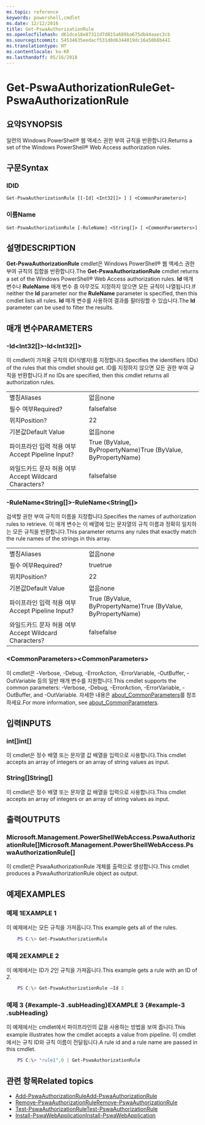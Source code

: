 ```yaml
---
ms.topic: reference
keywords: powershell,cmdlet
ms.date: 12/12/2016
title: Get-PswaAuthorizationRule
ms.openlocfilehash: d61dce18e87311d7d815a689ba675db44aaec3cb
ms.sourcegitcommit: 54534635eedacf531d8d6344019dc16a50b8b441
ms.translationtype: HT
ms.contentlocale: ko-KR
ms.lasthandoff: 05/16/2018
---
```

# <a name="get-pswaauthorizationrule"></a><span data-ttu-id="4afc0-103">Get-PswaAuthorizationRule</span><span class="sxs-lookup"><span data-stu-id="4afc0-103">Get-PswaAuthorizationRule</span></span>

## <a name="synopsis"></a><span data-ttu-id="4afc0-104">요약</span><span class="sxs-lookup"><span data-stu-id="4afc0-104">SYNOPSIS</span></span>

<span data-ttu-id="4afc0-105">일련의 Windows PowerShell® 웹 액세스 권한 부여 규칙을 반환합니다.</span><span class="sxs-lookup"><span data-stu-id="4afc0-105">Returns a set of the Windows PowerShell® Web Access authorization rules.</span></span>

## <a name="syntax"></a><span data-ttu-id="4afc0-106">구문</span><span class="sxs-lookup"><span data-stu-id="4afc0-106">Syntax</span></span>

### <a name="id"></a><span data-ttu-id="4afc0-107">ID</span><span class="sxs-lookup"><span data-stu-id="4afc0-107">ID</span></span>
```
Get-PswaAuthorizationRule [[-Id] <Int32[]> ] [ <CommonParameters>]
```

### <a name="name"></a><span data-ttu-id="4afc0-108">이름</span><span class="sxs-lookup"><span data-stu-id="4afc0-108">Name</span></span>
```
Get-PswaAuthorizationRule [-RuleName] <String[]> [ <CommonParameters>]
```

## <a name="description"></a><span data-ttu-id="4afc0-109">설명</span><span class="sxs-lookup"><span data-stu-id="4afc0-109">DESCRIPTION</span></span>

<span data-ttu-id="4afc0-110">**Get-PswaAuthorizationRule** cmdlet은 Windows PowerShell® 웹 액세스 권한 부여 규칙의 집합을 반환합니다.</span><span class="sxs-lookup"><span data-stu-id="4afc0-110">The **Get-PswaAuthorizationRule** cmdlet returns a set of the Windows PowerShell® Web Access authorization rules.</span></span>
<span data-ttu-id="4afc0-111">**Id** 매개 변수나 **RuleName** 매개 변수 중 아무것도 지정하지 않으면 모든 규칙이 나열됩니다.</span><span class="sxs-lookup"><span data-stu-id="4afc0-111">If neither the **Id** parameter nor the **RuleName** parameter is specified, then this cmdlet lists all rules.</span></span> <span data-ttu-id="4afc0-112">**Id** 매개 변수를 사용하여 결과를 필터링할 수 있습니다.</span><span class="sxs-lookup"><span data-stu-id="4afc0-112">The **Id** parameter can be used to filter the results.</span></span>

## <a name="parameters"></a><span data-ttu-id="4afc0-113">매개 변수</span><span class="sxs-lookup"><span data-stu-id="4afc0-113">PARAMETERS</span></span>

### <a name="-idltint32gt"></a><span data-ttu-id="4afc0-114">-Id&lt;Int32\[\]&gt;</span><span class="sxs-lookup"><span data-stu-id="4afc0-114">-Id&lt;Int32\[\]&gt;</span></span>

<span data-ttu-id="4afc0-115">이 cmdlet이 가져올 규칙의 ID(식별자)를 지정합니다.</span><span class="sxs-lookup"><span data-stu-id="4afc0-115">Specifies the identifiers (IDs) of the rules that this cmdlet should get.</span></span> <span data-ttu-id="4afc0-116">ID를 지정하지 않으면 모든 권한 부여 규칙을 반환합니다.</span><span class="sxs-lookup"><span data-stu-id="4afc0-116">If no IDs are specified, then this cmdlet returns all authorization rules.</span></span>

|||
|-|-|
| <span data-ttu-id="4afc0-117">별칭</span><span class="sxs-lookup"><span data-stu-id="4afc0-117">Aliases</span></span>                              | <span data-ttu-id="4afc0-118">없음</span><span class="sxs-lookup"><span data-stu-id="4afc0-118">none</span></span>                                 |
| <span data-ttu-id="4afc0-119">필수 여부</span><span class="sxs-lookup"><span data-stu-id="4afc0-119">Required?</span></span>                            | <span data-ttu-id="4afc0-120">false</span><span class="sxs-lookup"><span data-stu-id="4afc0-120">false</span></span>                                |
| <span data-ttu-id="4afc0-121">위치</span><span class="sxs-lookup"><span data-stu-id="4afc0-121">Position?</span></span>                            | <span data-ttu-id="4afc0-122">2</span><span class="sxs-lookup"><span data-stu-id="4afc0-122">2</span></span>                                    |
| <span data-ttu-id="4afc0-123">기본값</span><span class="sxs-lookup"><span data-stu-id="4afc0-123">Default Value</span></span>                        | <span data-ttu-id="4afc0-124">없음</span><span class="sxs-lookup"><span data-stu-id="4afc0-124">none</span></span>                                 |
| <span data-ttu-id="4afc0-125">파이프라인 입력 적용 여부</span><span class="sxs-lookup"><span data-stu-id="4afc0-125">Accept Pipeline Input?</span></span>               | <span data-ttu-id="4afc0-126">True (ByValue, ByPropertyName)</span><span class="sxs-lookup"><span data-stu-id="4afc0-126">True (ByValue, ByPropertyName)</span></span>       |
| <span data-ttu-id="4afc0-127">와일드카드 문자 허용 여부</span><span class="sxs-lookup"><span data-stu-id="4afc0-127">Accept Wildcard Characters?</span></span>          | <span data-ttu-id="4afc0-128">false</span><span class="sxs-lookup"><span data-stu-id="4afc0-128">false</span></span>                                |

### <a name="-rulenameltstringgt"></a><span data-ttu-id="4afc0-129">-RuleName&lt;String\[\]&gt;</span><span class="sxs-lookup"><span data-stu-id="4afc0-129">-RuleName&lt;String\[\]&gt;</span></span>

<span data-ttu-id="4afc0-130">검색할 권한 부여 규칙의 이름을 지정합니다.</span><span class="sxs-lookup"><span data-stu-id="4afc0-130">Specifies the names of authorization rules to retrieve.</span></span> <span data-ttu-id="4afc0-131">이 매개 변수는 이 배열에 있는 문자열의 규칙 이름과 정확히 일치하는 모든 규칙을 반환합니다.</span><span class="sxs-lookup"><span data-stu-id="4afc0-131">This parameter returns any rules that exactly match the rule names of the strings in this array.</span></span>

|||
|-|-|
| <span data-ttu-id="4afc0-132">별칭</span><span class="sxs-lookup"><span data-stu-id="4afc0-132">Aliases</span></span>                              | <span data-ttu-id="4afc0-133">없음</span><span class="sxs-lookup"><span data-stu-id="4afc0-133">none</span></span>                                 |
| <span data-ttu-id="4afc0-134">필수 여부</span><span class="sxs-lookup"><span data-stu-id="4afc0-134">Required?</span></span>                            | <span data-ttu-id="4afc0-135">true</span><span class="sxs-lookup"><span data-stu-id="4afc0-135">true</span></span>                                 |
| <span data-ttu-id="4afc0-136">위치</span><span class="sxs-lookup"><span data-stu-id="4afc0-136">Position?</span></span>                            | <span data-ttu-id="4afc0-137">2</span><span class="sxs-lookup"><span data-stu-id="4afc0-137">2</span></span>                                    |
| <span data-ttu-id="4afc0-138">기본값</span><span class="sxs-lookup"><span data-stu-id="4afc0-138">Default Value</span></span>                        | <span data-ttu-id="4afc0-139">없음</span><span class="sxs-lookup"><span data-stu-id="4afc0-139">none</span></span>                                 |
| <span data-ttu-id="4afc0-140">파이프라인 입력 적용 여부</span><span class="sxs-lookup"><span data-stu-id="4afc0-140">Accept Pipeline Input?</span></span>               | <span data-ttu-id="4afc0-141">True (ByValue, ByPropertyName)</span><span class="sxs-lookup"><span data-stu-id="4afc0-141">True (ByValue, ByPropertyName)</span></span>       |
| <span data-ttu-id="4afc0-142">와일드카드 문자 허용 여부</span><span class="sxs-lookup"><span data-stu-id="4afc0-142">Accept Wildcard Characters?</span></span>          | <span data-ttu-id="4afc0-143">false</span><span class="sxs-lookup"><span data-stu-id="4afc0-143">false</span></span>                                |

### <a name="ltcommonparametersgt"></a><span data-ttu-id="4afc0-144">&lt;CommonParameters&gt;</span><span class="sxs-lookup"><span data-stu-id="4afc0-144">&lt;CommonParameters&gt;</span></span>

<span data-ttu-id="4afc0-145">이 cmdlet은 -Verbose, -Debug, -ErrorAction, -ErrorVariable, -OutBuffer, -OutVariable 등의 일반 매개 변수를 지원합니다.</span><span class="sxs-lookup"><span data-stu-id="4afc0-145">This cmdlet supports the common parameters: -Verbose, -Debug, -ErrorAction, -ErrorVariable, -OutBuffer, and -OutVariable.</span></span>
<span data-ttu-id="4afc0-146">자세한 내용은 [about_CommonParameters](http://go.microsoft.com/fwlink/p/?LinkID=113216)를 참조하세요.</span><span class="sxs-lookup"><span data-stu-id="4afc0-146">For more information, see [about_CommonParameters](http://go.microsoft.com/fwlink/p/?LinkID=113216).</span></span>

## <a name="inputs"></a><span data-ttu-id="4afc0-147">입력</span><span class="sxs-lookup"><span data-stu-id="4afc0-147">INPUTS</span></span>

### <a name="int"></a><span data-ttu-id="4afc0-148">int\[\]</span><span class="sxs-lookup"><span data-stu-id="4afc0-148">int\[\]</span></span>

<span data-ttu-id="4afc0-149">이 cmdlet은 정수 배열 또는 문자열 값 배열을 입력으로 사용합니다.</span><span class="sxs-lookup"><span data-stu-id="4afc0-149">This cmdlet accepts an array of integers or an array of string values as input.</span></span>

### <a name="string"></a><span data-ttu-id="4afc0-150">String\[\]</span><span class="sxs-lookup"><span data-stu-id="4afc0-150">String\[\]</span></span>

<span data-ttu-id="4afc0-151">이 cmdlet은 정수 배열 또는 문자열 값 배열을 입력으로 사용합니다.</span><span class="sxs-lookup"><span data-stu-id="4afc0-151">This cmdlet accepts an array of integers or an array of string values as input.</span></span>

## <a name="outputs"></a><span data-ttu-id="4afc0-152">출력</span><span class="sxs-lookup"><span data-stu-id="4afc0-152">OUTPUTS</span></span>

### <a name="microsoftmanagementpowershellwebaccesspswaauthorizationrule"></a><span data-ttu-id="4afc0-153">Microsoft.Management.PowerShellWebAccess.PswaAuthorizationRule\[\]</span><span class="sxs-lookup"><span data-stu-id="4afc0-153">Microsoft.Management.PowerShellWebAccess.PswaAuthorizationRule\[\]</span></span>

<span data-ttu-id="4afc0-154">이 cmdlet은 PswaAuthorizationRule 개체를 출력으로 생성합니다.</span><span class="sxs-lookup"><span data-stu-id="4afc0-154">This cmdlet produces a PswaAuthorizationRule object as output.</span></span>


## <a name="examples"></a><span data-ttu-id="4afc0-155">예제</span><span class="sxs-lookup"><span data-stu-id="4afc0-155">EXAMPLES</span></span>

### <a name="example-1"></a><span data-ttu-id="4afc0-156">예제 1</span><span class="sxs-lookup"><span data-stu-id="4afc0-156">EXAMPLE 1</span></span>

<span data-ttu-id="4afc0-157">이 예제에서는 모든 규칙을 가져옵니다.</span><span class="sxs-lookup"><span data-stu-id="4afc0-157">This example gets all of the rules.</span></span>

```PowerShell
    PS C:\> Get-PswaAuthorizationRule
```

### <a name="example-2"></a><span data-ttu-id="4afc0-158">예제 2</span><span class="sxs-lookup"><span data-stu-id="4afc0-158">EXAMPLE 2</span></span>

<span data-ttu-id="4afc0-159">이 예제에서는 ID가 *2*인 규칙을 가져옵니다.</span><span class="sxs-lookup"><span data-stu-id="4afc0-159">This example gets a rule with an ID of *2*.</span></span>

```PowerShell
    PS C:\> Get-PswaAuthorizationRule –Id 2
```

### <a name="example-3-example-3-subheading"></a><span data-ttu-id="4afc0-160">예제 3 {#example-3 .subHeading}</span><span class="sxs-lookup"><span data-stu-id="4afc0-160">EXAMPLE 3 {#example-3 .subHeading}</span></span>

<span data-ttu-id="4afc0-161">이 예제에서는 cmdlet에서 파이프라인의 값을 사용하는 방법을 보여 줍니다.</span><span class="sxs-lookup"><span data-stu-id="4afc0-161">This example illustrates how the cmdlet accepts a value from pipeline.</span></span>
<span data-ttu-id="4afc0-162">이 cmdlet에서는 규칙 ID와 규칙 이름이 전달됩니다.</span><span class="sxs-lookup"><span data-stu-id="4afc0-162">A rule id and a rule name are passed in this cmdlet.</span></span>

```PowerShell
    PS C:\> "rule1",0 | Get-PswaAuthorizationRule
```

## <a name="related-topics"></a><span data-ttu-id="4afc0-163">관련 항목</span><span class="sxs-lookup"><span data-stu-id="4afc0-163">Related topics</span></span>

- [<span data-ttu-id="4afc0-164">Add-PswaAuthorizationRule</span><span class="sxs-lookup"><span data-stu-id="4afc0-164">Add-PswaAuthorizationRule</span></span>](add-pswaauthorizationrule.md)
- [<span data-ttu-id="4afc0-165">Remove-PswaAuthorizationRule</span><span class="sxs-lookup"><span data-stu-id="4afc0-165">Remove-PswaAuthorizationRule</span></span>](remove-pswaauthorizationrule.md)
- [<span data-ttu-id="4afc0-166">Test-PswaAuthorizationRule</span><span class="sxs-lookup"><span data-stu-id="4afc0-166">Test-PswaAuthorizationRule</span></span>](test-pswaauthorizationrule.md)
- [<span data-ttu-id="4afc0-167">Install-PswaWebApplication</span><span class="sxs-lookup"><span data-stu-id="4afc0-167">Install-PswaWebApplication</span></span>](install-pswawebapplication.md)